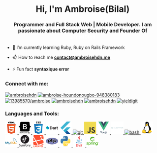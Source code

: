 <h1 align="center">Hi, I'm Ambroise(Bilal)</h1>
<h3 align="center">Programmer and Full Stack Web | Mobile Developer. I am passionate about Computer Security and Founder Of <a href="https://twitter.com/yieldigit" style="color:white" target="blank">@YielDigit</a>
</h3>

- 🔭 I’m currently learning Ruby, Ruby on Rails Framework

- 📫 How to reach me **contact@ambroisehdn.me**

- ⚡ Fun fact **syntaxique error**

<h3 align="left">Connect with me:</h3>
<p align="left">
    <a href="https://twitter.com/ambroisehdn" target="blank"><img align="center"
            src="https://cdn.jsdelivr.net/npm/simple-icons@v3/icons/twitter.svg" alt="ambroisehdn" height="30"
            width="40" /></a>
    <a href="https://linkedin.com/in/ambroise-houndonougbo-948380183" target="blank"><img align="center"
            src="https://cdn.jsdelivr.net/npm/simple-icons@3.0.1/icons/linkedin.svg"
            alt="ambroise-houndonougbo-948380183" height="30" width="40" /></a>
    <a href="https://stackoverflow.com/users/13985570/ambroise" target="blank"><img align="center"
            src="https://cdn.jsdelivr.net/npm/simple-icons@3.0.1/icons/stackoverflow.svg" alt="13985570/ambroise"
            height="30" width="40" /></a>
    <a href="https://fb.com/ambroisehdn" target="blank"><img align="center"
            src="https://cdn.jsdelivr.net/npm/simple-icons@3.0.1/icons/facebook.svg" alt="ambroisehdn" height="30"
            width="40" /></a>
    <a href="https://instagram.com/ambroisehdn" target="blank"><img align="center"
            src="https://cdn.jsdelivr.net/npm/simple-icons@3.0.1/icons/instagram.svg" alt="ambroisehdn" height="30"
            width="40" /></a>
    <a href="https://www.youtube.com/c/informatutos" target="blank"><img align="center"
            src="https://cdn.jsdelivr.net/npm/simple-icons@3.1.0/icons/youtube.svg" alt="yieldigit" height="30"
            width="40" /></a>
</p>

<h3 align="left">Languages and Tools:</h3>
<p align="left"> 
             <a
        href="https://www.w3.org/html/" target="_blank"> <img
            src="https://raw.githubusercontent.com/devicons/devicon/master/icons/html5/html5-original-wordmark.svg"
            alt="html5" width="40" height="40" /> </a>
    <a href="https://getbootstrap.com" target="_blank"> <img
            src="https://raw.githubusercontent.com/devicons/devicon/master/icons/bootstrap/bootstrap-plain-wordmark.svg"
            alt="bootstrap" width="40" height="40" /> </a> <a href="https://www.w3schools.com/css/" target="_blank">
        <img src="https://raw.githubusercontent.com/devicons/devicon/master/icons/css3/css3-original-wordmark.svg"
            alt="css3" width="40" height="40" /> </a> 
            <a href="https://dart.dev/" target="_blank"> <img
            src="https://raw.githubusercontent.com/devicons/devicon/master/icons/dart/dart-original-wordmark.svg"
            alt="Dart" width="40" height="40" /> </a> 
             <a href="https://flutter.dev/" target="_blank"> <img
            src="https://raw.githubusercontent.com/devicons/devicon/master/icons/flutter/flutter-original.svg" alt="flutter" width="40" height="40" />
            <a href="https://git-scm.com/" target="_blank"> <img
            src="https://www.vectorlogo.zone/logos/git-scm/git-scm-icon.svg" alt="git" width="40" height="40" /> </a> <a href="https://developer.mozilla.org/en-US/docs/Web/JavaScript"
        target="_blank"> <img
            src="https://raw.githubusercontent.com/devicons/devicon/master/icons/javascript/javascript-original.svg"
            alt="javascript" width="40" height="40" /> </a>
             <a href="https://vuejs.org/" target="_blank"> <img
            src="https://raw.githubusercontent.com/devicons/devicon/master/icons/vuejs/vuejs-original-wordmark.svg"
            alt="vuejs" width="40" height="40" /> </a>
             <a href="https://www.electronjs.org/" target="_blank"> <img
            src="https://github.com/devicons/devicon/raw/master/icons/electron/electron-original-wordmark.svg"
            alt="electron" width="40" height="40" /> </a>
             <a href="https://www.gnu.org/software/bash/" target="_blank"> <img
            src="https://www.vectorlogo.zone/logos/gnu_bash/gnu_bash-icon.svg" alt="bash" width="40" height="40" /> </a>
    </a>
            <a href="https://www.linux.org/" target="_blank"> <img
            src="https://raw.githubusercontent.com/devicons/devicon/master/icons/linux/linux-original.svg" alt="linux"
            width="40" height="40" /> </a>
            <a href="https://www.mysql.com/" target="_blank"> <img
            src="https://raw.githubusercontent.com/devicons/devicon/master/icons/mysql/mysql-original-wordmark.svg"
            alt="mysql" width="40" height="40" /> </a> 
            <a href="https://symfony.com/" target="_blank"> <img
            src="https://github.com/devicons/devicon/raw/master/icons/symfony/symfony-original-wordmark.svg" alt="symfony" width="40" height="40" /> </a>
             <a href="https://laravel.com/" target="_blank"> <img
            src="https://raw.githubusercontent.com/devicons/devicon/master/icons/laravel/laravel-plain-wordmark.svg"
            alt="laravel" width="40" height="40" /> </a> 
    <a href="https://www.php.net" target="_blank"> <img
            src="https://raw.githubusercontent.com/devicons/devicon/master/icons/php/php-original.svg" alt="php"
            width="40" height="40" /> </a> <a href="https://www.python.org" target="_blank"> <img
            src="https://raw.githubusercontent.com/devicons/devicon/master/icons/python/python-original.svg"
            alt="python" width="40" height="40" /> </a>
             <a href="https://www.java.com/" target="_blank"> <img
            src="https://github.com/devicons/devicon/raw/master/icons/java/java-original-wordmark.svg" alt="java" width="40"
            height="40" /> </a> 
             <a href="https://spring.io/" target="_blank"> <img
            src="https://raw.githubusercontent.com/devicons/devicon/master/icons/spring/spring-original-wordmark.svg"
            alt="spring" width="40" height="40" /> </a>
            </p>
